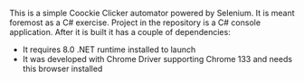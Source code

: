 This is a simple Coockie Clicker automator powered by Selenium. It is meant foremost as a C# exercise. 
Project in the repository is a C# console application. After it is built it has a couple of dependencies:

- It requires 8.0 .NET runtime installed to launch
- It was developed with Chrome Driver supporting Chrome 133 and needs this browser installed
